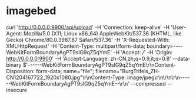 # imagebed


curl 'http://0.0.0.0:9900/api/upload' -H 'Connection: keep-alive' -H 'User-Agent: Mozilla/5.0 (X11; Linux x86_64) AppleWebKit/537.36 (KHTML, like Gecko) Chrome/80.0.3987.87 Safari/537.36' -H 'X-Requested-With: XMLHttpRequest' -H 'Content-Type: multipart/form-data; boundary=----WebKitFormBoundaryAgPT9slG9qZ5qYmE' -H 'Accept: */*' -H 'Origin: http://0.0.0.0:9900' -H 'Accept-Language: zh-CN,zh;q=0.9,it;q=0.8' --data-binary $'------WebKitFormBoundaryAgPT9slG9qZ5qYmE\r\nContent-Disposition: form-data; name="file"; filename="BurgTrifels_ZH-CN1204167722_1920x1080.jpg"\r\nContent-Type: image/jpeg\r\n\r\n\r\n------WebKitFormBoundaryAgPT9slG9qZ5qYmE--\r\n' --compressed --insecure